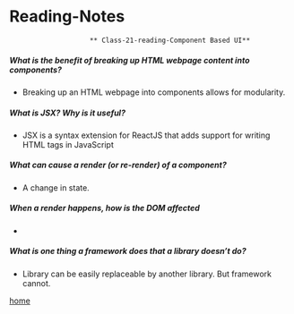 # Reading-Notes

                        ** Class-21-reading-Component Based UI**

##### What is the benefit of breaking up HTML webpage content into components?

* Breaking up an HTML webpage into components allows for modularity. 
##### What is JSX? Why is it useful?

* JSX is a syntax extension for ReactJS that adds support for writing HTML tags in JavaScript

##### What can cause a render (or re-render) of a component?

* A change in state.

##### When a render happens, how is the DOM affected

*

##### What is one thing a framework does that a library doesn’t do?

* Library can be easily replaceable by another library. But framework cannot.


[home](https://eyob1984.github.io/reading-notes/)
